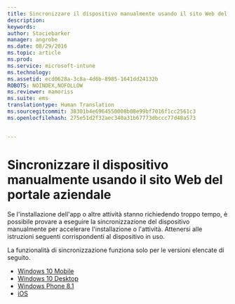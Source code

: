 ```yaml
---
title: Sincronizzare il dispositivo manualmente usando il sito Web del portale aziendale | Microsoft Intune
description: 
keywords: 
author: Staciebarker
manager: angrobe
ms.date: 08/29/2016
ms.topic: article
ms.prod: 
ms.service: microsoft-intune
ms.technology: 
ms.assetid: ecd0628a-3c8a-4d6b-8985-1641dd24132b
ROBOTS: NOINDEX,NOFOLLOW
ms.reviewer: mamoriss
ms.suite: ems
translationtype: Human Translation
ms.sourcegitcommit: 38301b4e6964550008b08e99bf7016f1cc2561c3
ms.openlocfilehash: 275e51d2f32aec340a31b67773dbccc77d48a573


---
```



# Sincronizzare il dispositivo manualmente usando il sito Web del portale aziendale

Se l'installazione dell'app o altre attività stanno richiedendo troppo tempo, è possibile provare a eseguire la sincronizzazione del dispositivo manualmente per accelerare l'installazione o l'attività. Attenersi alle istruzioni seguenti corrispondenti al dispositivo in uso. 

La funzionalità di sincronizzazione funziona solo per le versioni elencate di seguito.

* [Windows 10 Mobile](sync-your-device-manually-windows.md#windows-10-mobile)
* [Windows 10 Desktop](sync-your-device-manually-windows.md#windows-10-desktop)
* [Windows Phone 8.1](sync-your-device-manually-windows.md#windows-phone-8-1)
* [iOS](sync-your-device-manually-ios.md)



<!--HONumber=Aug16_HO5-->


